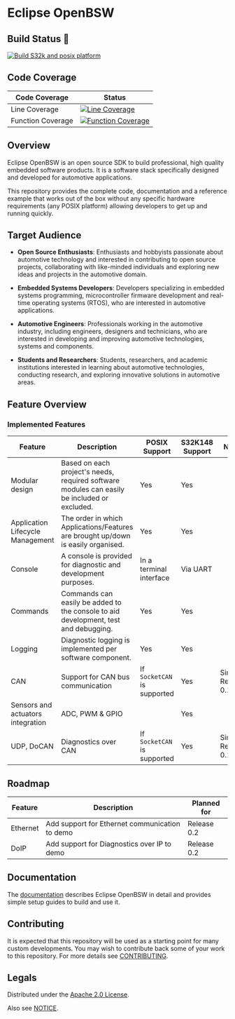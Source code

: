 # Eclipse OpenBSW


## Build Status 🚀

[![Build S32k and posix platform](https://github.com/eclipse-openbsw/openbsw/actions/workflows/build.yml/badge.svg?branch=main&event=push)](https://github.com/eclipse-openbsw/openbsw/actions/workflows/build.yml)

## Code Coverage 

| Code Coverage            | Status                                                                 |
|--------------------------|------------------------------------------------------------------------|
| Line Coverage            | [![Line Coverage](https://eclipse-openbsw.github.io/openbsw/coverage_badges/line_coverage_badge.svg)](https://github.com/eclipse-openbsw/openbsw/actions/workflows/code-coverage.yml) |
| Function Coverage        | [![Function Coverage](https://eclipse-openbsw.github.io/openbsw/coverage_badges/function_coverage_badge.svg)](https://github.com/eclipse-openbsw/openbsw/actions/workflows/code-coverage.yml) |

## Overview

Eclipse OpenBSW is an open source SDK to build professional, high quality embedded software products. 
It is a software stack specifically designed and developed for automotive applications.

This repository provides the complete code, documentation and a reference example
that works out of the box without any specific hardware requirements (any POSIX platform)
allowing developers to get up and running quickly.

## Target Audience

* **Open Source Enthusiasts**: Enthusiasts and hobbyists passionate about automotive technology
  and interested in contributing to open source projects, collaborating with like-minded
  individuals and exploring new ideas and projects in the automotive domain.

* **Embedded Systems Developers**: Developers specializing in embedded systems programming,
  microcontroller firmware development and real-time operating systems (RTOS), who are interested
  in automotive applications.

* **Automotive Engineers**: Professionals working in the automotive industry, including engineers,
  designers and technicians, who are interested in developing and improving automotive
  technologies, systems and components.

* **Students and Researchers**: Students, researchers, and academic institutions interested in
  learning about automotive technologies, conducting research, and exploring innovative solutions
  in automotive areas.

## Feature Overview

### Implemented Features

| Feature | Description | POSIX Support | S32K148 Support | New? |
| --- | --- | --- | --- | --- |
| Modular design | Based on each project's needs, required software modules can easily be included or excluded. | Yes | Yes | |
| Application Lifecycle Management | The order in which Applications/Features are brought up/down is easily organised. | Yes | Yes | |
| Console | A console is provided for diagnostic and development purposes. | In a terminal interface | Via UART | |
| Commands | Commands can easily be added to the console to aid development, test and debugging. | Yes | Yes | |
| Logging | Diagnostic logging is implemented per software component. | Yes | Yes | |
| CAN | Support for CAN bus communication | If ``SocketCAN`` is supported | Yes | Since Release 0.1 |
| Sensors and actuators integration | ADC, PWM & GPIO | | Yes | |
| UDP, DoCAN | Diagnostics over CAN | If ``SocketCAN`` is supported | Yes | Since Release 0.1 |

## Roadmap

| Feature | Description | Planned for |
| --- | --- | --- |
| Ethernet | Add support for Ethernet communication to demo | Release 0.2 |
| DoIP | Add support for Diagnostics over IP to demo | Release 0.2 |

## Documentation

The [documentation](https://eclipse-openbsw.github.io/openbsw)
describes Eclipse OpenBSW in detail and provides simple setup guides to build and use it.

## Contributing

It is expected that this repository will be used as a starting point for many custom developments.
You may wish to contribute back some of your work to this repository.
For more details see [CONTRIBUTING](CONTRIBUTING.md).

## Legals

Distributed under the [Apache 2.0 License](LICENSE).

Also see [NOTICE](NOTICE.md).
